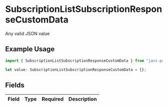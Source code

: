 # SubscriptionListSubscriptionResponseCustomData

Any valid JSON value

## Example Usage

```typescript
import { SubscriptionListSubscriptionResponseCustomData } from "jani-payments/models/operations";

let value: SubscriptionListSubscriptionResponseCustomData = {};
```

## Fields

| Field       | Type        | Required    | Description |
| ----------- | ----------- | ----------- | ----------- |